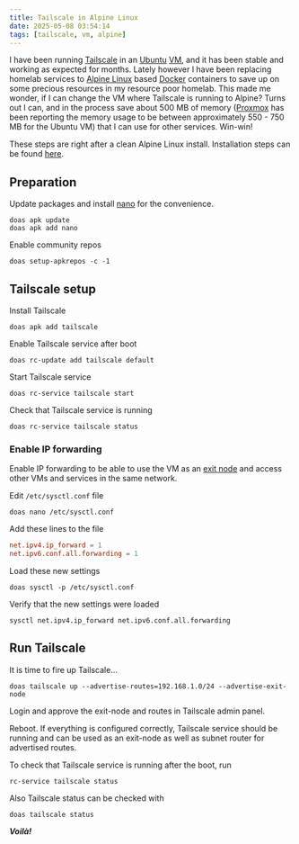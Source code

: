 ```yaml
---
title: Tailscale in Alpine Linux
date: 2025-05-08 03:54:14
tags: [tailscale, vm, alpine]
---
```


I have been running [Tailscale](https://tailscale.com/) in an [Ubuntu](https://ubuntu.com/) [VM](https://en.wikipedia.org/wiki/Virtual_machine), and it has been stable and working as expected for months. Lately however I have been replacing homelab services to [Alpine Linux](https://alpinelinux.org/) based [Docker](https://www.docker.com/) containers to save up on some precious resources in my resource poor homelab. This made me wonder, if I can change the VM where Tailscale is running to Alpine? Turns out I can, and in the process save about 500 MB of memory ([Proxmox](https://www.proxmox.com/en) has been reporting the memory usage to be between approximately 550 - 750 MB for the Ubuntu VM) that I can use for other services. Win-win!

These steps are right after a clean Alpine Linux install. Installation steps can be found [here](https://wiki.alpinelinux.org/wiki/Installation#Installation_Step_Details).

## Preparation

Update packages and install [nano](https://www.nano-editor.org/) for the convenience.

```shell
doas apk update
doas apk add nano
```

Enable community repos

```shell
doas setup-apkrepos -c -1
```

## Tailscale setup

Install Tailscale

```shell
doas apk add tailscale
```

Enable Tailscale service after boot

```shell
doas rc-update add tailscale default
```

Start Tailscale service

```shell
doas rc-service tailscale start
```

Check that Tailscale service is running

```shell
doas rc-service tailscale status
```

### Enable IP forwarding

Enable IP forwarding to be able to use the VM as an [exit node](https://tailscale.com/kb/1103/exit-nodes) and access other VMs and services in the same network.

Edit `/etc/sysctl.conf` file

```shell
doas nano /etc/sysctl.conf
```

Add these lines to the file

```conf
net.ipv4.ip_forward = 1
net.ipv6.conf.all.forwarding = 1
```

Load these new settings

```shell
doas sysctl -p /etc/sysctl.conf
```

Verify that the new settings were loaded

```shell
sysctl net.ipv4.ip_forward net.ipv6.conf.all.forwarding
```

## Run Tailscale

It is time to fire up Tailscale...

```shell
doas tailscale up --advertise-routes=192.168.1.0/24 --advertise-exit-node
```

Login and approve the exit-node and routes in Tailscale admin panel.

Reboot. If everything is configured correctly, Tailscale service should be running and can be used as an exit-node as well as subnet router for advertised routes.

To check that Tailscale service is running after the boot, run

```shell
rc-service tailscale status
```

Also Tailscale status can be checked with

```shell
doas tailscale status
```

**_Voilà!_**